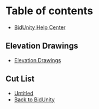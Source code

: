 # Table of contents

* [BidUnity Help Center](README.md)

## Elevation Drawings

* [Elevation Drawings](elevation-drawings/elevation-drawings.md)

## Cut List

* [Untitled](cut-list/untitled.md)
* [Back to BidUnity](https://bidunity.com)

